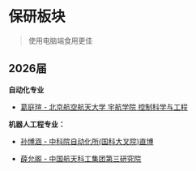 # 保研板块

> 使用电脑端食用更佳

## 2026届
**自动化专业**<br>

- [葛庭瑄 - 北京航空航天大学 宇航学院 控制科学与工程](./CompSci/2026/cases/tingxuange.md)<br>

**机器人工程专业：**<br>

- [孙博涵 - 中科院自动化所(国科大叉院)直博](./CompSci/2026/cases/bohansun.md)<br>

- [薛允阁 - 中国航天科工集团第三研究院](./CompSci/2026/cases/yungexue.md)<br>